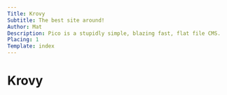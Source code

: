 ```yaml
---
Title: Krovy
Subtitle: The best site around!
Author: Mat
Description: Pico is a stupidly simple, blazing fast, flat file CMS.
Placing: 1
Template: index
---
```


# Krovy

